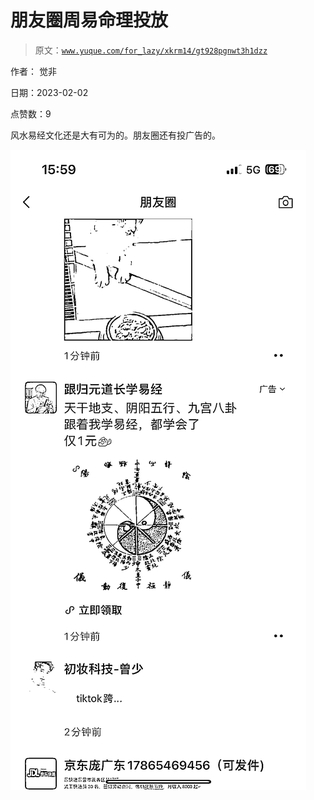 # 朋友圈周易命理投放

> 原文：[`www.yuque.com/for_lazy/xkrm14/gt928pgnwt3h1dzz`](https://www.yuque.com/for_lazy/xkrm14/gt928pgnwt3h1dzz)



作者： 觉非 

日期：2023-02-02 

点赞数：9 

风水易经文化还是大有可为的。朋友圈还有投广告的。 

![](img/62c1fa6bf9932fc20dfb081c4e778f73.png) 

